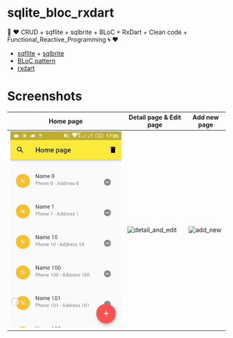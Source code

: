 # sqlite_bloc_rxdart

🍂 ❤️ CRUD + sqflite + sqlbrite + BLoC + RxDart + Clean code + Functional_Reactive_Programming 🌀 ❤️

 - [sqflite](https://pub.dev/packages/sqflite) + [sqlbrite](https://pub.dev/packages/sqlbrite)
 - [BLoC pattern](https://pub.dev/packages/flutter_bloc_pattern)
 - [rxdart](https://pub.dev/packages/rxdart)

# Screenshots

| Home page  | Detail page & Edit page | Add new page |
| ------------- | ------------- | --------------
| ![home](https://github.com/hoc081098/hoc081098.github.io/blob/master/sqlite_bloc_rxdart/home.gif?raw=true)  | ![detail_and_edit](https://github.com/hoc081098/hoc081098.github.io/blob/master/sqlite_bloc_rxdart/detail_and_edit.gif?raw=true)  | ![add_new](https://github.com/hoc081098/hoc081098.github.io/blob/master/sqlite_bloc_rxdart/add_new.gif?raw=true)  |

